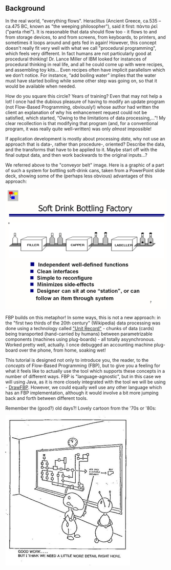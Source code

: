 ## Background

In the real world, "everything flows".  Heraclitus (Ancient Greece, ca.535 – ca.475 BC, known as "the weeping philosopher"), said it first: πάντα ῥεῖ ("panta rhei").  It is reasonable that data should flow too - it flows to and from storage devices, to and from screens, from keyboards, to printers, and sometimes it loops around and gets fed in again!  However, this concept doesn't really fit very well with what we call "procedural programming", which feels very different. In fact humans are not particularly good at procedural thinking!  Dr. Lance Miller of IBM looked for instances of procedural thinking in real life, and all he could come up with were recipes, and assembling toy kits...  Even recipes often have implicit parallelism which we donʼt notice. For instance, “add boiling water” implies that the water must have started boiling while some other step was going on, so that it would be available when needed.

How do you square this circle?  Years of training? Even that may not help a lot!  I once had the dubious pleasure of having to modify an update program (not Flow-Based Programming, obviously!) whose author had written the client an explanation of why his enhancement request could not be satisfied, which started, “Owing to the limitations of data processing,...”! My clear recollection is that modifying that program (and, for a conventional program, it was really quite well-written) was only *almost* impossible!

If application development is mostly about processing *data*, why not use an approach that is data-, rather than procedure-, oriented?  Describe the data, and the transforms that have to be applied to it.  Maybe start off with the final output data, and then work backwards to the original inputs...? 

We referred above to the "conveyor belt" image.  Here is a graphic of a part of such a system for bottling soft-drink cans, taken from a PowerPoint slide deck, showing some of the (perhaps less obvious) advantages of this approach:

![Bottling factory](bottling_factory.png)

FBP builds on this metaphor!  In some ways, this is not a new approach: in the "first two thirds of the 20th century" (Wikipedia) data processing was done using a technology called ["Unit Record"](https://en.wikipedia.org/wiki/Unit_record_equipment) - chunks of data (cards) being transported (hand-carried by humans) between parametrizable components (machines using plug-boards) - all totally asyynchronous.  Worked pretty well, actually.  I once debugged an accounting machine plug-board over the phone, from home, soaking wet! 

This tutorial is designed not only to introduce you, the reader, to the *concepts* of Flow-Based Programming (FBP), but to give you a feeling for what it feels like to actually use the tool which supports these concepts in a number of different ways. FBP is "language-agnostic", but in this case we will using Java, as it is more closely integrated with the tool we will be using - [DrawFBP](https://github.com/jpaulm/drawfbp).  However, we could equally well use any other language which has an FBP implementation, although it would involve a bit more jumping back and forth between different tools.

Remember the (good?) old days?!  Lovely cartoon from the '70s or '80s:

![Needs more detail](Need_more_detail.jpg "And then a miracle occurs!")
